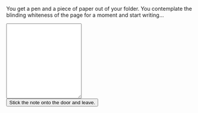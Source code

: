 You get a pen and a piece of paper out of your folder. You contemplate the blinding whiteness of the page for a moment and start writing...

<form action="https://google.com" target="/door">
    <div class="centered">
        <textarea id="note" style="width: 100%; max-width: 200px; height: 200px;"></textarea>
        <br />
        <button type="submit">Stick the note onto the door and leave.</button>
    </div>
</form>
